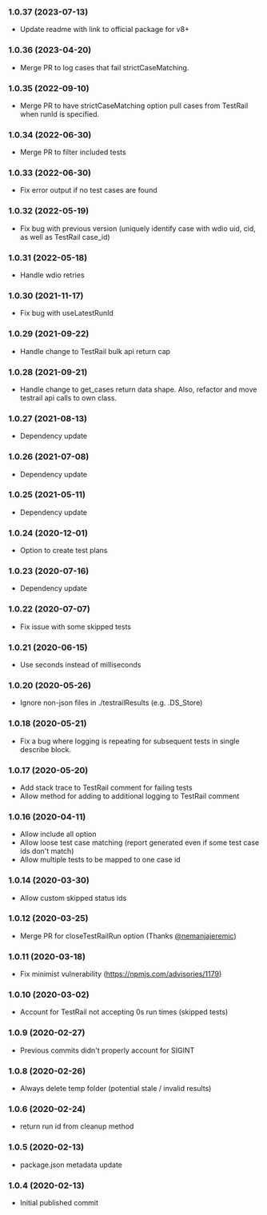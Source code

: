 ### 1.0.37 (2023-07-13)

* Update readme with link to official package for v8+

### 1.0.36 (2023-04-20)

* Merge PR to log cases that fail strictCaseMatching.

### 1.0.35 (2022-09-10)

* Merge PR to have strictCaseMatching option pull cases from TestRail when runId is specified.

### 1.0.34 (2022-06-30)

* Merge PR to filter included tests

### 1.0.33 (2022-06-30)

* Fix error output if no test cases are found

### 1.0.32 (2022-05-19)

* Fix bug with previous version (uniquely identify case with wdio uid, cid, as well as TestRail case_id)

### 1.0.31 (2022-05-18)

* Handle wdio retries

### 1.0.30 (2021-11-17)

* Fix bug with useLatestRunId

### 1.0.29 (2021-09-22)

* Handle change to TestRail bulk api return cap

### 1.0.28 (2021-09-21)

* Handle change to get_cases return data shape.  Also, refactor and move testrail api calls to own class.

### 1.0.27 (2021-08-13)

* Dependency update

### 1.0.26 (2021-07-08)

* Dependency update

### 1.0.25 (2021-05-11)

* Dependency update
### 1.0.24 (2020-12-01)

* Option to create test plans

### 1.0.23 (2020-07-16)

* Dependency update

### 1.0.22 (2020-07-07)

* Fix issue with some skipped tests

### 1.0.21 (2020-06-15)

* Use seconds instead of milliseconds

### 1.0.20 (2020-05-26)

* Ignore non-json files in ./testrailResults (e.g. .DS_Store)

### 1.0.18 (2020-05-21)

* Fix a bug where logging is repeating for subsequent tests in single describe block.

### 1.0.17 (2020-05-20)

* Add stack trace to TestRail comment for failing tests
* Allow method for adding to additional logging to TestRail comment

### 1.0.16 (2020-04-11)

* Allow include all option
* Allow loose test case matching (report generated even if some test case ids don't match)
* Allow multiple tests to be mapped to one case id

### 1.0.14 (2020-03-30)

* Allow custom skipped status ids

### 1.0.12 (2020-03-25)

* Merge PR for closeTestRailRun option (Thanks [@nemanjajeremic](https://github.com/nemanjajeremic))

### 1.0.11 (2020-03-18)

* Fix minimist vulnerability (https://npmjs.com/advisories/1179)

### 1.0.10 (2020-03-02)

* Account for TestRail not accepting 0s run times (skipped tests)

### 1.0.9 (2020-02-27)

* Previous commits didn't properly account for SIGINT

### 1.0.8 (2020-02-26)

* Always delete temp folder (potential stale / invalid results)

### 1.0.6 (2020-02-24)

* return run id from cleanup method

### 1.0.5 (2020-02-13)

* package.json metadata update

### 1.0.4 (2020-02-13)

* Initial published commit
